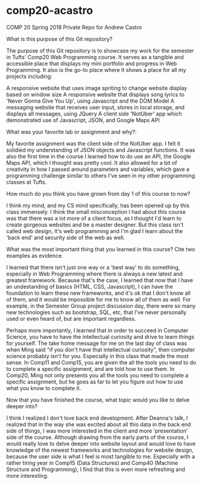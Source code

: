 # comp20-acastro
COMP 20 Spring 2018 Private Repo for Andrew Castro


What is this purpose of this Git repository?

The purpose of this Git repository is to showcase my work for the semester
in Tufts' Comp20 Web Programming course. It serves as a tangible and accessible 
place that displays my mini portfolio and progress in Web Programming.
It also is the go-to place where It shows a place for all my projects including:

A responsive website that uses image spriting to change website display based on window size
A responsive website that displays song lyrics to 'Never Gonna Give You Up', using Javascript and the DOM Model
A messaging website that receives user input, stores in local storage, and displays all messages, using JQuery
A client side 'NotUber' app which demonstrated use of Javascript, JSON, and Google Maps API


What was your favorite lab or assignment and why?: 

My favorite assignment was the client side of the NotUber app. I felt it solidied
my understanding of JSON objects and Javascript functions. It was also the first 
time in the course I learned how to do use an API, the Google Maps API, which
I thought was pretty cool. It also allowed for a bit of creativity in how I passed around parameters
and variables, which gave a programming challenge similar to others I've seen in my other
programming classes at Tufts.

How much do you think you have grown from day 1 of this course to now?

I think my mind, and my CS mind specifically, has been opened up by this class immensely. 
I think the small misconception I had about this course was that there was a lot more
of a client focus, as I thought I'd learn to create gorgeous websites and be a master
designer. But this class isn't called web design, it's web programming and I'm glad I 
learn about the 'back end' and security side of the web as well. 


What was the most important thing that you learned in this course? Cite two examples as evidence.

I learned that there isn't just one way or a 'best way' to do something,
especially in Web Programming where there is always a new latest and greatest framework. Because 
that's the case, I learned that now that I have an undestanding of basics (HTML, CSS, Javascript), I
can have the foundation to learn these new frameworks, and it's ok that I don't know all of them,
and it would be impossible for me to know all of them as well. For example, in the Semester Group
project discussion day, there were so many new technologies such as bootstrap, SQL, etc, that I've
never personally used or even heard of, but are important regardless.

Perhaps more importantly, I learned that in order to succeed in Computer Science, you have to have
the intellectual curiosity and drive to learn things for yourself. The take home message for me
on the last day of class was when Ming said "if you don't have that intellectual curiosity", then
computer science probably isn't for you. Especially in this class that made the most sense. In Comp11
and Comp15, you are given the all the tools you need to do to complete a specific assignment, and are
told how to use them. In Comp20, Ming not only presents you all the tools you need to complete a specific 
assignment, but he goes as far to let you figure out how to use what you know to complete it. 


Now that you have finished the course, what topic would you like to delve deeper into?

I think I realized I don't love back end development. After Deanna's talk, I realized that in the way she was 
excited about all this data in the back end side of things, I was more interested in the
client and more 'presentation' side of the course. Although drawing from the early parts of the course, 
I would really love to delve deeper into website layout and would love to have  knowledge of the newest frameworks and technologies
for website design, because the user side is what I feel is most tangible to me. Especially with a rather tiring year
in Comp15 (Data Structures) and Comp40 (Machine Structure and Programming), I find that this is even more refreshing and more interesting. 


